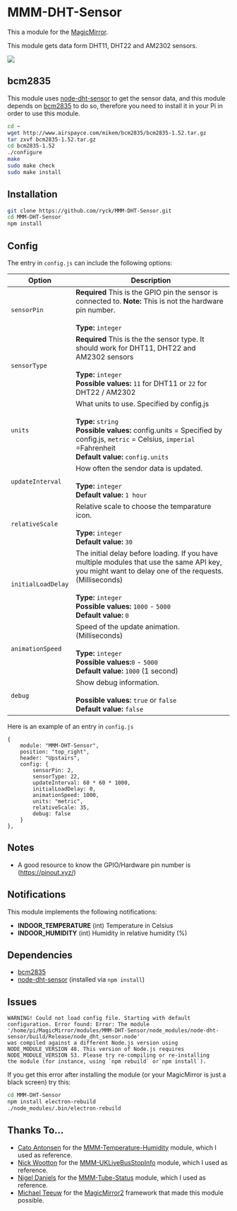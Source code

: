 # MMM-DHT-Sensor

This a module for the [MagicMirror](https://github.com/MichMich/MagicMirror).

This module gets data form DHT11, DHT22 and AM2302 sensors.

![](MMM-DHT-Sensor.png)

## bcm2835

This module uses [node-dht-sensor](https://github.com/momenso/node-dht-sensor) to get the sensor data, and this module depends on [bcm2835](http://www.airspayce.com/mikem/bcm2835/) to do so, therefore you need to install it in your Pi in order to use this module.

```bash
cd ~
wget http://www.airspayce.com/mikem/bcm2835/bcm2835-1.52.tar.gz
tar zxvf bcm2835-1.52.tar.gz
cd bcm2835-1.52
./configure
make
sudo make check
sudo make install
```

## Installation

```bash
git clone https://github.com/ryck/MMM-DHT-Sensor.git
cd MMM-DHT-Sensor
npm install
```

## Config

The entry in `config.js` can include the following options:

| Option             | Description                                                                                                                                                                                                                                           |
| ------------------ | ----------------------------------------------------------------------------------------------------------------------------------------------------------------------------------------------------------------------------------------------------- |
| `sensorPin`        | **Required** This is the GPIO pin the sensor is connected to. **Note:** This is not the hardware pin number.<br><br>**Type:** `integer`<br>                                                                                                           |
| `sensorType`       | **Required** This is the the sensor type. It should work for DHT11, DHT22 and AM2302 sensors<br><br>**Type:** `integer`<br> **Possible values:** `11` for DHT11 or `22` for DHT22 / AM2302                                                            |
| `units`            | What units to use. Specified by config.js <br><br>**Type:** `string`<br>**Possible values:** config.units = Specified by config.js, `metric` = Celsius, `imperial` =Fahrenheit <br> **Default value:** `config.units`                                 |
| `updateInterval`   | How often the sendor data is updated.<br><br>**Type:** `integer`<br>**Default value:** `1 hour`                                                                                                                                                       |
| `relativeScale`    | Relative scale to choose the temparature icon.<br><br>**Type:** `integer`<br>**Default value:** `30`                                                                                                                                                  |
| `initialLoadDelay` | The initial delay before loading. If you have multiple modules that use the same API key, you might want to delay one of the requests. (Milliseconds) <br><br>**Type:** `integer`<br>**Possible values:** `1000` - `5000` <br> **Default value:** `0` |
| `animationSpeed`   | Speed of the update animation. (Milliseconds) <br><br>**Type:** `integer`<br>**Possible values:**`0` - `5000` <br> **Default value:** `1000` (1 second)                                                                                               |
| `debug`            | Show debug information. <br><br> **Possible values:** `true` or `false` <br> **Default value:** `false`                                                                                                                                               |

Here is an example of an entry in `config.js`

```
{
	module: "MMM-DHT-Sensor",
	position: "top_right",
	header: "Upstairs",
	config: {
		sensorPin: 2,
		sensorType: 22,
		updateInterval: 60 * 60 * 1000,
		initialLoadDelay: 0,
		animationSpeed: 1000,
		units: "metric",
		relativeScale: 35,
		debug: false
	}
},
```

## Notes

- A good resource to know the GPIO/Hardware pin number is (https://pinout.xyz/)

## Notifications

This module implements the following notifications:

- **INDOOR_TEMPERATURE** (int) Temperature in Celsius
- **INDOOR_HUMIDITY** (int) Humidity in relative humidity (%)

## Dependencies

- [bcm2835](http://www.airspayce.com/mikem/bcm2835/)
- [node-dht-sensor](https://github.com/momenso/node-dht-sensor) (installed via `npm install`)

## Issues

```
WARNING! Could not load config file. Starting with default configuration. Error found: Error: The module '/home/pi/MagicMirror/modules/MMM-DHT-Sensor/node_modules/node-dht-sensor/build/Release/node_dht_sensor.node'
was compiled against a different Node.js version using
NODE_MODULE_VERSION 48. This version of Node.js requires
NODE_MODULE_VERSION 53. Please try re-compiling or re-installing
the module (for instance, using `npm rebuild` or`npm install`).
```

If you get this error after installing the module (or your MagicMirror is just a black screen) try this:

```bash
cd MMM-DHT-Sensor
npm install electron-rebuild
./node_modules/.bin/electron-rebuild
```

## Thanks To...

- [Cato Antonsen](https://github.com/prasanthsasikumar) for the [MMM-Temperature-Humidity](https://github.com/prasanthsasikumar/MMM-Temperature-Humidity) module, which I used as reference.
- [Nick Wootton](https://github.com/MichMich) for the [MMM-UKLiveBusStopInfo](https://github.com/nwootton/MMM-UKLiveBusStopInfo) module, which I used as reference.
- [Nigel Daniels](https://github.com/nigel-daniels/) for the [MMM-Tube-Status](https://github.com/nigel-daniels/MMM-Tube-Status) module, which I used as reference.
- [Michael Teeuw](https://github.com/MichMich) for the [MagicMirror2](https://github.com/MichMich/MagicMirror/) framework that made this module possible.
